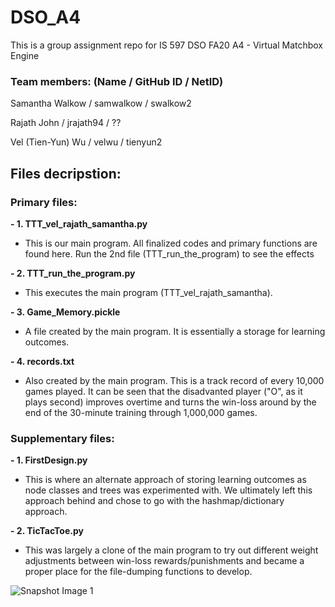 # DSO_A4
This is a group assignment repo for IS 597 DSO FA20 A4 - Virtual Matchbox Engine

### Team members: (Name / GitHub ID / NetID)
Samantha Walkow / samwalkow / swalkow2

Rajath John / jrajath94 / ??

Vel (Tien-Yun) Wu / velwu / tienyun2

## Files decripstion:
### Primary files:
**- 1. TTT_vel_rajath_samantha.py**
  - This is our main program. All finalized codes and primary functions are found here. Run the 2nd file (TTT_run_the_program) to see the effects

**- 2. TTT_run_the_program.py**
  - This executes the main program (TTT_vel_rajath_samantha).
    
**- 3. Game_Memory.pickle**
  - A file created by the main program. It is essentially a storage for learning outcomes.

**- 4. records.txt**
  - Also created by the main program. This is a track record of every 10,000 games played. It can be seen that the disadvanted player ("O", as it plays second) improves overtime and turns the win-loss around by the end of the 30-minute training through 1,000,000 games.
    
### Supplementary files:
**- 1. FirstDesign.py**
  - This is where an alternate approach of storing learning outcomes as node classes and trees was experimented with. We ultimately left this approach behind and chose to go with the hashmap/dictionary approach.
    
**- 2. TicTacToe.py**
  - This was largely a clone of the main program to try out different weight adjustments between win-loss rewards/punishments and became a proper place for the file-dumping functions to develop.


![Snapshot Image 1](https://github.com/velwu/DSO_A4/blob/master/TTT_image_for_fun.jpg)

